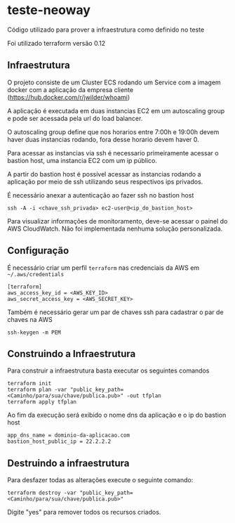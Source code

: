 # teste-neoway
Código utilizado para prover a infraestrutura como definido no teste

Foi utilizado terraform versão 0.12

## Infraestrutura

O projeto consiste de um Cluster ECS rodando um Service com a imagem docker com a aplicação da empresa cliente (https://hub.docker.com/r/jwilder/whoami)

A aplicação é executada em duas instancias EC2 em um autoscaling group e pode ser acessada pela url do load balancer.

O autoscaling group define que nos horarios entre 7:00h e 19:00h devem haver duas instancias rodando, fora desse horario devem haver 0.

Para acessar as instancias via ssh é necessario primeiramente acessar o bastion host, uma instancia EC2 com um ip público.

A partir do bastion host é possível acessar as instancias rodando a aplicação por meio de ssh utilizando seus respectivos ips privados.

É necessário anexar a autenticação ao fazer ssh no bastion host

```
ssh -A -i <chave_ssh_privada> ec2-user@<ip_do_bastion_host>
```

Para visualizar informações de monitoramento, deve-se acessar o painel do AWS CloudWatch. Não foi implementada nenhuma solução personalizada.

## Configuração

É necessário criar um perfil `terraform` nas credenciais da AWS em `~/.aws/credentials`

```
[terraform]
aws_access_key_id = <AWS_KEY_ID>
aws_secret_access_key = <AWS_SECRET_KEY>
```

Também é necessário gerar um par de chaves ssh para cadastrar o par de chaves na AWS

```
ssh-keygen -m PEM
```

## Construindo a Infraestrutura

Para construir a infraestrutura basta executar os seguintes comandos

```
terraform init
terraform plan -var "public_key_path=<Caminho/para/sua/chave/publica.pub>" -out tfplan
terraform apply tfplan
```

Ao fim da execução será exibido o nome dns da aplicação e o ip do bastion host

```
app_dns_name = dominio-da-aplicacao.com
bastion_host_public_ip = 22.2.2.2
```

## Destruindo a infraestrutura

Para desfazer todas as alterações execute o seguinte comando:

```
terraform destroy -var "public_key_path=<Caminho/para/sua/chave/publica.pub>"
```

Digite "yes" para remover todos os recursos criados.